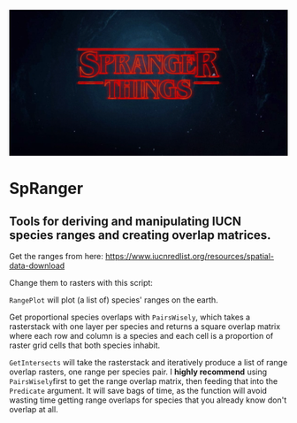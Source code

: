 

![banner](https://github.com/gfalbery/SpRanger/blob/master/front_logo.png)

# SpRanger

## Tools for deriving and manipulating IUCN species ranges and creating overlap matrices.

Get the ranges from here: https://www.iucnredlist.org/resources/spatial-data-download

Change them to rasters with this script:

`RangePlot` will plot (a list of) species' ranges on the earth.

Get proportional species overlaps with `PairsWisely`, which takes a rasterstack with one layer per species and returns a square overlap matrix where each row and column is a species and each cell is a proportion of raster grid cells that both species inhabit.

`GetIntersects` will take the rasterstack and iteratively produce a list of range overlap rasters, one range per species pair. I **highly recommend** using `PairsWisely`first to get the range overlap matrix, then feeding that into the `Predicate` argument. It will save bags of time, as the function will avoid wasting time getting range overlaps for species that you already know don't overlap at all.
